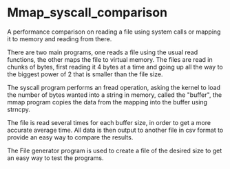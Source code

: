 # Mmap_syscall_comparison
A performance comparison on reading a file using system calls or mapping it to memory and reading from there.

There are two main programs, one reads a file using the usual read functions, the other maps the file to virtual memory.
The files are read in chunks of bytes, first reading it 4 bytes at a time and going up all the way to the biggest power of 2 
that is smaller than the file size.

The syscall program performs an fread operation, asking the kernel to load the number of bytes wanted into a string in memory, called the "buffer", the mmap program copies the data from the mapping into the buffer using strncpy.

The file is read several times for each buffer size, in order to get a more accurate average time. All data is then output to 
another file in csv format to provide an easy way to compare the results.

The File generator program is used to create a file of the desired size to get an easy way to test the programs.
